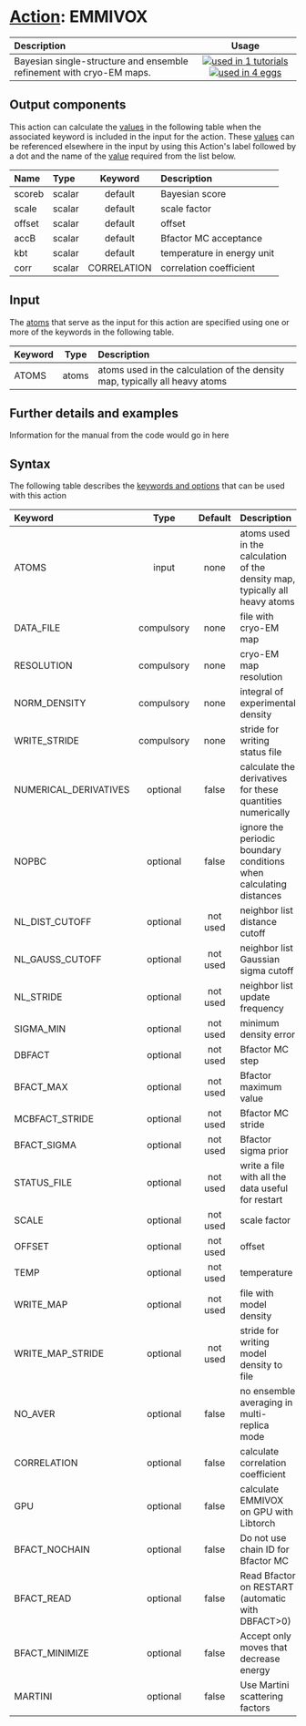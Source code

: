 # [Action](actions.md): EMMIVOX

| Description    | Usage |
|:--------|:--------:|
| Bayesian single-structure and ensemble refinement with cryo-EM maps. | [![used in 1 tutorials](https://img.shields.io/badge/tutorials-1-green.svg)](https://www.plumed-tutorials.org/browse.html?search=EMMIVOX)[![used in 4 eggs](https://img.shields.io/badge/nest-4-green.svg)](https://www.plumed-nest.org/browse.html?search=EMMIVOX) | 

## Output components

This action can calculate the [values](pecifying_arguments.html) in the following table when the associated keyword is included in the input for the action. These [values](pecifying_arguments.html) can be referenced elsewhere in the input by using this Action's label followed by a dot and the name of the [value](pecifying_arguments.html) required from the list below.

| Name | Type | Keyword | Description |
|:-------|:-----|:----:|:-------|
| scoreb | scalar | default | Bayesian score | 
| scale | scalar | default | scale factor | 
| offset | scalar | default | offset | 
| accB | scalar | default | Bfactor MC acceptance | 
| kbt | scalar | default | temperature in energy unit | 
| corr | scalar | CORRELATION | correlation coefficient | 


## Input

The [atoms](specifying_atoms.html) that serve as the input for this action are specified using one or more of the keywords in the following table.

| Keyword |  Type | Description |
|:--------|:------:|:-----------|
| ATOMS | atoms | atoms used in the calculation of the density map, typically all heavy atoms |


## Further details and examples 
Information for the manual from the code would go in here 
## Syntax 
The following table describes the [keywords and options](parsing.md) that can be used with this action 

| Keyword | Type | Default | Description |
|:-------|:----:|:-------:|:-----------|
| ATOMS | input | none | atoms used in the calculation of the density map, typically all heavy atoms |
| DATA_FILE | compulsory | none | file with cryo-EM map |
| RESOLUTION | compulsory | none | cryo-EM map resolution |
| NORM_DENSITY | compulsory | none | integral of experimental density |
| WRITE_STRIDE | compulsory | none | stride for writing status file |
| NUMERICAL_DERIVATIVES | optional | false |  calculate the derivatives for these quantities numerically |
| NOPBC | optional | false |  ignore the periodic boundary conditions when calculating distances |
| NL_DIST_CUTOFF | optional | not used | neighbor list distance cutoff |
| NL_GAUSS_CUTOFF | optional | not used | neighbor list Gaussian sigma cutoff |
| NL_STRIDE | optional | not used | neighbor list update frequency |
| SIGMA_MIN | optional | not used | minimum density error |
| DBFACT | optional | not used | Bfactor MC step |
| BFACT_MAX | optional | not used | Bfactor maximum value |
| MCBFACT_STRIDE | optional | not used | Bfactor MC stride |
| BFACT_SIGMA | optional | not used | Bfactor sigma prior |
| STATUS_FILE | optional | not used | write a file with all the data useful for restart |
| SCALE | optional | not used | scale factor |
| OFFSET | optional | not used | offset |
| TEMP | optional | not used | temperature |
| WRITE_MAP | optional | not used | file with model density |
| WRITE_MAP_STRIDE | optional | not used | stride for writing model density to file |
| NO_AVER | optional | false |  no ensemble averaging in multi-replica mode |
| CORRELATION | optional | false |  calculate correlation coefficient |
| GPU | optional | false |  calculate EMMIVOX on GPU with Libtorch |
| BFACT_NOCHAIN | optional | false |  Do not use chain ID for Bfactor MC |
| BFACT_READ | optional | false |  Read Bfactor on RESTART (automatic with DBFACT>0) |
| BFACT_MINIMIZE | optional | false |  Accept only moves that decrease energy |
| MARTINI | optional | false |  Use Martini scattering factors |
